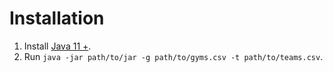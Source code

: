 # Installation

1. Install [Java 11 +](https://jdk.java.net/).
2. Run `java -jar path/to/jar -g path/to/gyms.csv -t path/to/teams.csv`.

